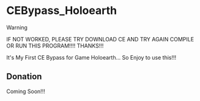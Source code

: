 # CEBypass_Holoearth

> [!WARNING]
> IF NOT WORKED, PLEASE TRY DOWNLOAD CE AND TRY AGAIN COMPILE OR RUN THIS PROGRAM!!!! THANKS!!!

It's My First CE Bypass for Game Holoearth... So Enjoy to use this!!!

## Donation

Coming Soon!!!

